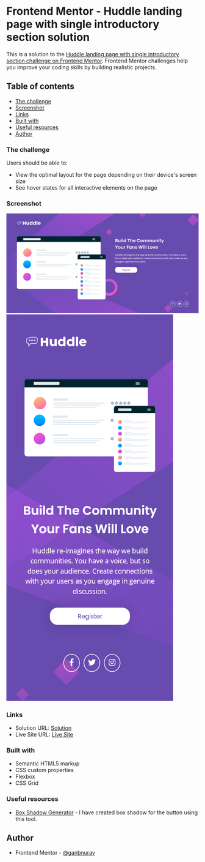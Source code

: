 # Frontend Mentor - Huddle landing page with single introductory section solution

This is a solution to the [Huddle landing page with single introductory section challenge on Frontend Mentor](https://www.frontendmentor.io/challenges/huddle-landing-page-with-a-single-introductory-section-B_2Wvxgi0). Frontend Mentor challenges help you improve your coding skills by building realistic projects. 

## Table of contents

- [The challenge](#the-challenge)
- [Screenshot](#screenshot)
- [Links](#links)
- [Built with](#built-with)
- [Useful resources](#useful-resources)
- [Author](#author)

### The challenge

Users should be able to:

- View the optimal layout for the page depending on their device's screen size
- See hover states for all interactive elements on the page

### Screenshot

![](./screenshot-desktop.png)
![](./screenshot-mobile.png)

### Links

- Solution URL: [Solution](https://www.frontendmentor.io/solutions/responsive-landing-page-with-html5-and-css3-5Q7dyd7gZs)
- Live Site URL: [Live Site](https://ganbnuray.github.io/huddle-landing-page-with-single-introductory-section-master/)

### Built with

- Semantic HTML5 markup
- CSS custom properties
- Flexbox
- CSS Grid

### Useful resources

- [Box Shadow Generator](https://cssgenerator.org/box-shadow-css-generator.html) - I have created box shadow for the button using this tool.

## Author

- Frontend Mentor - [@ganbnuray](https://www.frontendmentor.io/profile/ganbnuray)
